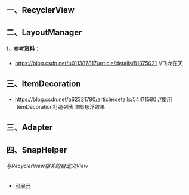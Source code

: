## 一、RecyclerView







##	二、LayoutManager

####	1、参考资料：

- https://blog.csdn.net/u011387817/article/details/81875021  //飞龙在天



##	三、ItemDecoration

- https://blog.csdn.net/a62321780/article/details/54411580  //使用ItemDecoration打造列表顶部悬浮效果



##	三、Adapter



##	四、SnapHelper

######  与RecyclerView相关的自定义View
- [可展开](https://github.com/saket/InboxRecyclerView)
